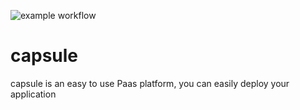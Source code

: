 ![example workflow](https://github.com/capsuleappcyou/capsule/actions/workflows/CI/badge.svg)
# capsule

capsule is an easy to use Paas platform, you can easily deploy your application
